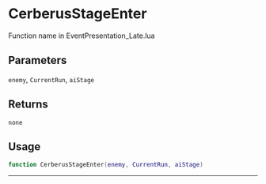 # CerberusStageEnter
Function name in EventPresentation_Late.lua
## Parameters
`enemy`, `CurrentRun`, `aiStage`
## Returns
`none`
## Usage
```lua
function CerberusStageEnter(enemy, CurrentRun, aiStage)
```
---
